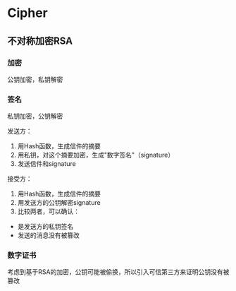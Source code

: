 # Cipher
## 不对称加密RSA
### 加密
公钥加密，私钥解密
### 签名
私钥加密，公钥解密

发送方：  
1. 用Hash函数，生成信件的摘要
2. 用私钥，对这个摘要加密，生成"数字签名"（signature）
3. 发送信件和signature

接受方：
1. 用Hash函数，生成信件的摘要
2. 用发送方的公钥解密signature
3. 比较两者，可以确认： 
  - 是发送方的私钥签名
  - 发送的消息没有被篡改

### 数字证书

考虑到基于RSA的加密，公钥可能被偷换，所以引入可信第三方来证明公钥没有被篡改
